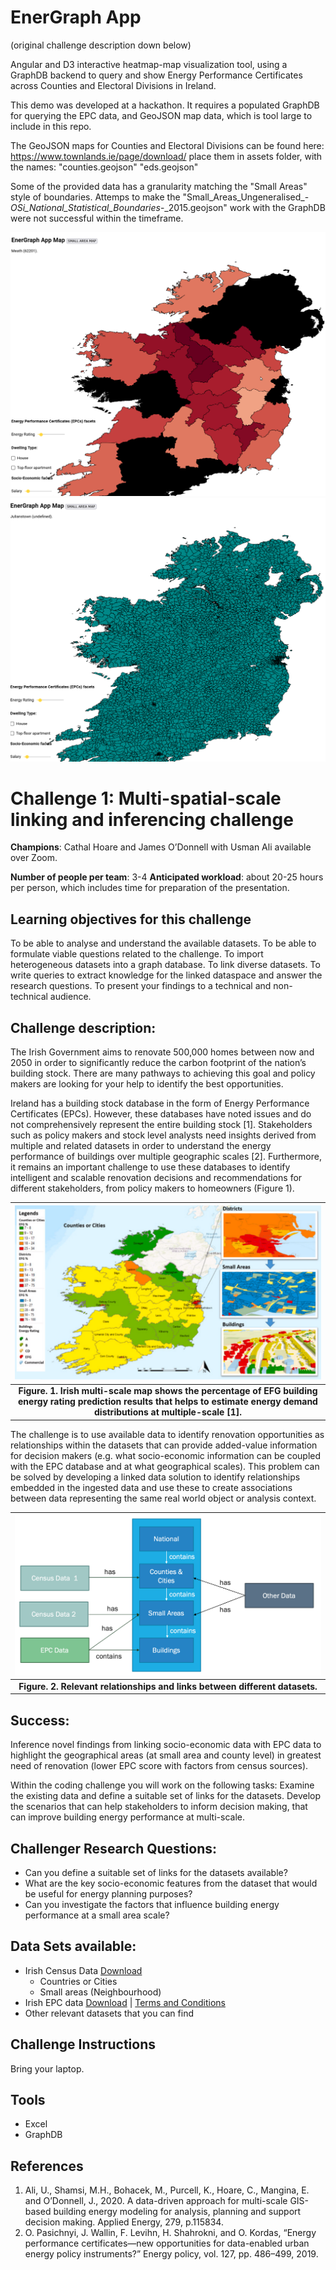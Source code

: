 # EnerGraph App
(original challenge description down below)

Angular and D3 interactive heatmap-map visualization tool, using a GraphDB backend to query and show Energy Performance Certificates across Counties and Electoral Divisions in Ireland.

This demo was developed at a hackathon. It requires a populated GraphDB for querying the EPC data, and GeoJSON map data, which is tool large to include in this repo.

The GeoJSON maps for Counties and Electoral Divisions can be found here:
https://www.townlands.ie/page/download/
place them in assets folder, with the names: 
"counties.geojson"
"eds.geojson"

Some of the provided data has a granularity matching the "Small Areas" style of boundaries.
Attemps to make the "Small\_Areas\_Ungeneralised_-_OSi_National_Statistical_Boundaries_-_2015.geojson" work with the GraphDB were not successful within the timeframe.

![scrrenshot1](./counties_screenshot.png "Counties resolution")
![scrrenshot2](./eds_screenshot.png "EDS resolution")

# Challenge 1: Multi-spatial-scale linking and inferencing challenge

**Champions**: Cathal Hoare and James O’Donnell with Usman Ali available over Zoom. 

**Number of people per team**: 3-4
**Anticipated workload**: about 20-25 hours per person, which includes time for preparation of the presentation.

## Learning objectives for this challenge
To be able to analyse and understand the available datasets. 
To be able to formulate viable questions related to the challenge.
To import heterogeneous datasets into a graph database.
To link diverse datasets.
To write queries to extract knowledge for the linked dataspace and answer the research questions.
To present your findings to a technical and non-technical audience.

## Challenge description: 

The Irish Government aims to renovate 500,000 homes between now and 2050 in order to significantly reduce the carbon footprint of the nation’s building stock. There are many pathways to achieving this goal and policy makers are looking for your help to identify the best opportunities. 

Ireland has a building stock database in the form of Energy Performance Certificates  (EPCs). However, these databases have noted issues and do not comprehensively represent the entire building stock [1]. Stakeholders such as policy makers and stock level analysts need insights derived from multiple and related datasets in order to understand the energy performance of buildings over multiple geographic scales [2]. Furthermore, it remains an important challenge to use these databases to identify intelligent and scalable renovation decisions and recommendations for different stakeholders, from policy makers to homeowners (Figure 1).

| ![figure1](public/figure1.png) |
|:--:|
| <b>Figure. 1. Irish multi-scale map shows the percentage of EFG building energy rating prediction results that helps to estimate energy demand distributions at multiple-scale [1].</b>|

The challenge is to use available data to identify renovation opportunities as relationships within the datasets that can provide added-value information for decision makers (e.g. what socio-economic information can be coupled with the EPC database and at what geographical scales).  This problem can be solved by developing a linked data solution to identify relationships embedded in the ingested data and use these to create associations between data representing the same real world object or analysis context.

| ![figure2](public/figure2.png) |
|:--:|
| <b>Figure. 2. Relevant relationships and links between different datasets.</b>|


## Success:
Inference novel findings from linking socio-economic data with EPC data to highlight the geographical areas (at small area and county level) in greatest need of renovation (lower EPC score with factors from census sources). 

Within the coding challenge you will work on the following tasks:
Examine the existing data and define a suitable set of links for the datasets.
Develop the scenarios that can help stakeholders to inform decision making, that can improve building energy performance at multi-scale.

## Challenger Research Questions:
* Can you define a suitable set of links for the datasets available?
* What are the key socio-economic features from the dataset that would be useful for energy planning purposes?
* Can you investigate the factors that influence building energy performance at a small area scale?

## Data Sets available:

* Irish Census Data [Download](https://drive.google.com/drive/folders/13JUb8uIGvNHYLtqk1gWqaEl0Ihi6E6-h?usp=sharing) 
  * Countries or Cities
  * Small areas (Neighbourhood) 
* Irish EPC data [Download](https://drive.google.com/drive/folders/13JUb8uIGvNHYLtqk1gWqaEl0Ihi6E6-h?usp=sharing) | [Terms and Conditions](https://ndber.seai.ie/BERResearchTool/TnC.pdf)
* Other relevant datasets that you can find

## Challenge Instructions
Bring your laptop.

## Tools
* Excel
* GraphDB

## References
1. Ali, U., Shamsi, M.H., Bohacek, M., Purcell, K., Hoare, C., Mangina, E. and O’Donnell, J., 2020. A data-driven approach for multi-scale GIS-based building energy modeling for analysis, planning and support decision making. Applied Energy, 279, p.115834.
2. O. Pasichnyi, J. Wallin, F. Levihn, H. Shahrokni, and O. Kordas, “Energy performance certificates—new opportunities for data-enabled urban energy policy instruments?” Energy policy, vol. 127, pp. 486–499, 2019.

